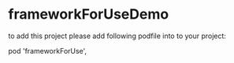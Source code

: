 # frameworkForUseDemo


to add this project please add following podfile into to your project:

pod 'frameworkForUse',
